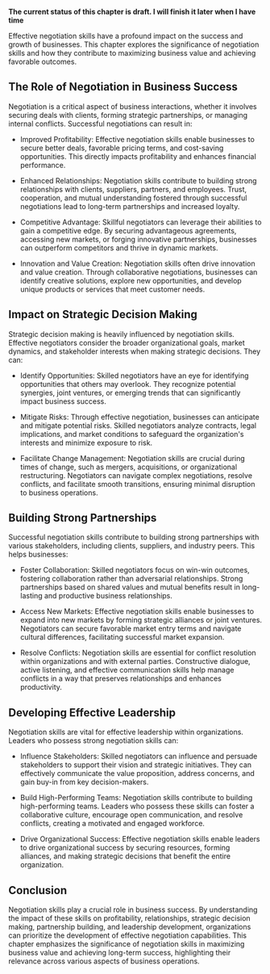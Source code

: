 **The current status of this chapter is draft. I will finish it later when I have time**

Effective negotiation skills have a profound impact on the success and growth of businesses. This chapter explores the significance of negotiation skills and how they contribute to maximizing business value and achieving favorable outcomes.

The Role of Negotiation in Business Success
-------------------------------------------

Negotiation is a critical aspect of business interactions, whether it involves securing deals with clients, forming strategic partnerships, or managing internal conflicts. Successful negotiations can result in:

* Improved Profitability: Effective negotiation skills enable businesses to secure better deals, favorable pricing terms, and cost-saving opportunities. This directly impacts profitability and enhances financial performance.

* Enhanced Relationships: Negotiation skills contribute to building strong relationships with clients, suppliers, partners, and employees. Trust, cooperation, and mutual understanding fostered through successful negotiations lead to long-term partnerships and increased loyalty.

* Competitive Advantage: Skillful negotiators can leverage their abilities to gain a competitive edge. By securing advantageous agreements, accessing new markets, or forging innovative partnerships, businesses can outperform competitors and thrive in dynamic markets.

* Innovation and Value Creation: Negotiation skills often drive innovation and value creation. Through collaborative negotiations, businesses can identify creative solutions, explore new opportunities, and develop unique products or services that meet customer needs.

Impact on Strategic Decision Making
-----------------------------------

Strategic decision making is heavily influenced by negotiation skills. Effective negotiators consider the broader organizational goals, market dynamics, and stakeholder interests when making strategic decisions. They can:

* Identify Opportunities: Skilled negotiators have an eye for identifying opportunities that others may overlook. They recognize potential synergies, joint ventures, or emerging trends that can significantly impact business success.

* Mitigate Risks: Through effective negotiation, businesses can anticipate and mitigate potential risks. Skilled negotiators analyze contracts, legal implications, and market conditions to safeguard the organization's interests and minimize exposure to risk.

* Facilitate Change Management: Negotiation skills are crucial during times of change, such as mergers, acquisitions, or organizational restructuring. Negotiators can navigate complex negotiations, resolve conflicts, and facilitate smooth transitions, ensuring minimal disruption to business operations.

Building Strong Partnerships
----------------------------

Successful negotiation skills contribute to building strong partnerships with various stakeholders, including clients, suppliers, and industry peers. This helps businesses:

* Foster Collaboration: Skilled negotiators focus on win-win outcomes, fostering collaboration rather than adversarial relationships. Strong partnerships based on shared values and mutual benefits result in long-lasting and productive business relationships.

* Access New Markets: Effective negotiation skills enable businesses to expand into new markets by forming strategic alliances or joint ventures. Negotiators can secure favorable market entry terms and navigate cultural differences, facilitating successful market expansion.

* Resolve Conflicts: Negotiation skills are essential for conflict resolution within organizations and with external parties. Constructive dialogue, active listening, and effective communication skills help manage conflicts in a way that preserves relationships and enhances productivity.

Developing Effective Leadership
-------------------------------

Negotiation skills are vital for effective leadership within organizations. Leaders who possess strong negotiation skills can:

* Influence Stakeholders: Skilled negotiators can influence and persuade stakeholders to support their vision and strategic initiatives. They can effectively communicate the value proposition, address concerns, and gain buy-in from key decision-makers.

* Build High-Performing Teams: Negotiation skills contribute to building high-performing teams. Leaders who possess these skills can foster a collaborative culture, encourage open communication, and resolve conflicts, creating a motivated and engaged workforce.

* Drive Organizational Success: Effective negotiation skills enable leaders to drive organizational success by securing resources, forming alliances, and making strategic decisions that benefit the entire organization.

Conclusion
----------

Negotiation skills play a crucial role in business success. By understanding the impact of these skills on profitability, relationships, strategic decision making, partnership building, and leadership development, organizations can prioritize the development of effective negotiation capabilities. This chapter emphasizes the significance of negotiation skills in maximizing business value and achieving long-term success, highlighting their relevance across various aspects of business operations.
